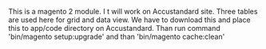 This is a magento 2 module. I t will work on Accustandard site. Three tables are used here for grid and data view. 
We have to download this and place this to app/code directory on Accustandard. Than run command 'bin/magento setup:upgrade' and than 'bin/magento cache:clean'
